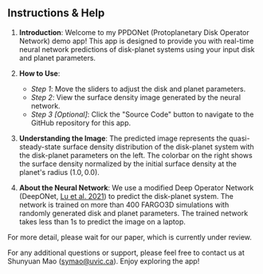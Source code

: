 ## Instructions & Help

1. **Introduction**:
Welcome to my PPDONet (Protoplanetary Disk Operator Network) demo app! This app is designed to provide you with real-time neural network predictions of disk-planet systems using your input disk and planet parameters.

2. **How to Use**:
   - *Step 1*: Move the sliders to adjust the disk and planet parameters.
   - *Step 2*: View the surface density image generated by the neural network.
   - *Step 3 \[Optional\]*: Click the "Source Code" button to navigate to the GitHub repository for this app.

3. **Understanding the Image**:
The predicted image represents the quasi-steady-state surface density distribution of the disk-planet system with the disk-planet parameters on the left. The colorbar on the right shows the surface density normalized by the initial surface density at the planet's radius $(1.0, 0.0)$.

4. **About the Neural Network**:
We use a modified Deep Operator Network (DeepONet, [Lu et al. 2021](https://www.nature.com/articles/s42256-021-00302-5)) to predict the disk-planet system. The network is trained on more than 400 FARGO3D simulations with randomly generated disk and planet parameters. The trained network takes less than 1s to predict the image on a laptop.

For more detail, please wait for our paper, which is currently under review.

For any additional questions or support, please feel free to contact us at Shunyuan Mao (symao@uvic.ca). Enjoy exploring the app!

